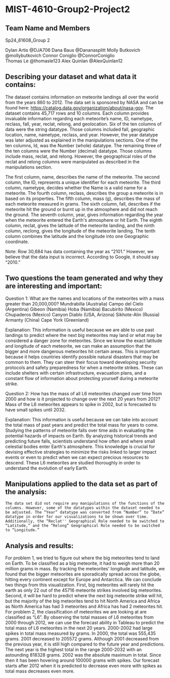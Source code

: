 # MIST-4610-Group2-Project2

## Team Name and Members
Sp24_61608_Group 2

Dylan Artis @DJA706
Dana Baus @Dananasplitt
Molly Butkovich @mollybutkovich
Connor Coniglio @ConnorConiglio   
Thomas Le @thomasle123
Alex Quinlan @AlexQuinlan12

## Describing your dataset and what data it contains: 
The dataset contains information on meteorite landings all over the world from the years 860 to 2012. The data set is sponsored by NASA and can be found here: https://catalog.data.gov/organization/about/nasa-gov.  The dataset contains 45,717 rows and 10 columns. Each column provides invaluable information regarding each meteorite’s name, ID,  nametype, reclass, fall, year, reclat, relong, and geolocation. Six of the ten columns of data were the string datatype. Those columns included fall, geographic location, name, nametype, reclass, and year. However, the year datatype was later adjusted as explained in the manipulations sections. One of the ten columns, Id,  was the Number (whole) datatype. The remaining three of the ten columns were the Number (decimal) datatype. Those columns include mass, reclat, and relong. However, the geographical roles of the reclat and relong columns were manipulated as described in the manipulations section. 

The first column, name, describes the name of the meteorite. The second column, the ID, represents a unique identifier for each meteorite. The third column, nametype, decides whether the Name is a valid name for a meteorite. The fourth column, reclass, describes the group a meteorite is in based on its properties. The fifth column, mass (g), describes the mass of each meteorite measured in grams. The sixth column, fall, describes if the meteorite hit the ground or burnt up in the atmosphere and did not reach the ground. The seventh column, year, gives information regarding the year when the meteorite entered the Earth's atmosphere or hit Earth. The eighth column, reclat, gives the latitude of the meteorite landing, and the ninth column, reclong, gives the longitude of the meteorite landing. The tenth column combines the latitude and the longitude into one Geographic coordinate. 

Note: Row 30,684 has data containing the year as “2101.” However, we believe that the data input is incorrect. According to Google, it should say “2010.” 

## Two questions the team generated and why they are interesting and important:

Question 1: What are the names and locations of the meteorites with a mass greater than 20,000,000? 
Mundrabilla (Australia)
Campo del Cielo (Argentina)
Gibeon	(Namibia)
Hoba (Namibia)
Bacubirito (Mexico)	
Chupaderos (Mexico)
Canyon Diablo (USA, Arizona)
Sikhote-Alin (Russia)
Armanty (China)	
Cape York (Greenland)

Explanation: This information is useful because we are able to use past landings to predict where the next big meteorites may land or what may be considered a danger zone for meteorites. Since we know the exact latitude and longitude of each meteorite, we can make an assumption that the bigger and more dangerous meteorites hit certain areas. This is important because it helps countries identify possible natural disasters that may be common to them. They can steer their focus toward developing security protocols and safety preparedness for when a meteorite strikes. These can include shelters with certain infrastructure, evacuation plans, and a constant flow of information about protecting yourself during a meteorite strike.

Question 2: How has the mass of all L6 meteorites changed over time from 2000 and how is it projected to change over the next 20 years from 2012?
Mass of the L6 meteorites appears to spike in 2002, but is forecasted to have small spikes until 2032. 

Explanation: This information is useful because we can take into account the total mass of past years and predict the total mass for years to come. Studying the patterns of meteorite falls over time aids in evaluating the potential hazards of impacts on Earth. By analyzing historical trends and predicting future falls, scientists understand how often and where small celestial bodies enter Earth's atmosphere. This knowledge is crucial for devising effective strategies to minimize the risks linked to larger impact events or even to predict when we can expect precious resources to descend. These L6 meteorites are studied thoroughly in order to understand the evolution of early Earth.

## Manipulations applied to the data set as part of the analysis:
	The data set did not require any manipulations of the functions of the columns. However, some of the datatypes within the dataset needed to be adjusted. The “Year” datatype was converted from “Number” to “Date” datatype in order for our visualizations to be shown over time. Additionally, the “Reclat'' Geographical Role needed to be switched to “Latitude,” and the “Relong” Geographical Role needed to be switched to “Longitude.” 

## Analysis and results:
For problem 1, we tried to figure out where the big meteorites tend to land on Earth. To be classified as a big meteorite, it had to weigh more than 20 million grams in mass. By tracking the meteorites' longitude and latitude, we found that the bigger meteorites are sporadically spread across the globe, hitting every continent except for Europe and Antarctica. We can conclude two things from this visualization. First, big meteorites will rarely hit the earth as only 22 out of the 45716 meteorite strikes involved big meteorites. Second, it will be hard to predict where the next big meteorite strike will hit, but the majority of the big meteorites tend to hit North America and Africa as North America has had 3 meteorites and Africa has had 2 meteorites hit.
For problem 2, the classification of meteorites we are looking at are classified as “L6”. By observing the total masses of L6 meteorites from 2000 through 2012, we can use the forecast ability in Tableau to predict the total mass of L6 meteorites in the next 20 years. 2000-2002 had large spikes in total mass measured by grams. In 2000, the total was 555,435 grams. 2001 decreased to 205572 grams. Although 2001 decreased from the previous year, it is still high compared to the future year and predictions. The next year is the highest total in the range 2000-2032 with an astounding 818328 grams. 2002 was the absolute maximum in total. Since then it has been hovering around 100000 grams with spikes. Our forecast starts after 2012 when it is predicted to decrease even more with spikes as total mass decreases even more.
	


